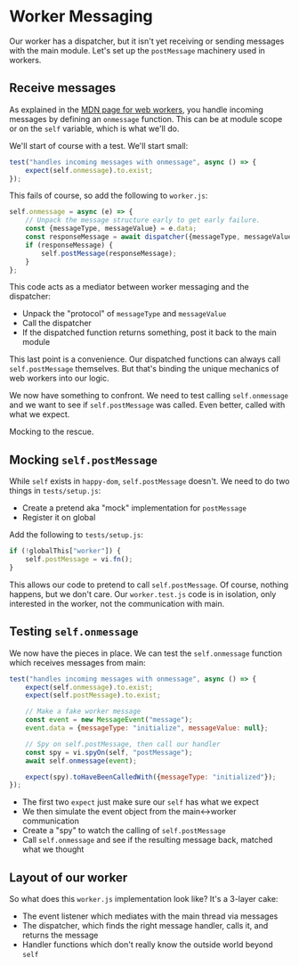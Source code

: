 # Worker Messaging

Our worker has a dispatcher, but it isn't yet receiving or sending messages with the main module.
Let's set up the `postMessage` machinery used in workers.

## Receive messages

As explained in the [MDN page for web workers](https://developer.mozilla.org/en-US/docs/Web/API/Web_Workers_API/Using_web_workers#sending_messages_to_and_from_a_dedicated_worker), you handle incoming messages by defining an `onmessage` function.
This can be at module scope or on the `self` variable, which is what we'll do.

We'll start of course with a test.
We'll start small:

```javascript
test("handles incoming messages with onmessage", async () => {
    expect(self.onmessage).to.exist;
});
```

This fails of course, so add the following to `worker.js`:

```javascript
self.onmessage = async (e) => {
    // Unpack the message structure early to get early failure.
    const {messageType, messageValue} = e.data;
    const responseMessage = await dispatcher({messageType, messageValue});
    if (responseMessage) {
        self.postMessage(responseMessage);
    }
};
```

This code acts as a mediator between worker messaging and the dispatcher:
- Unpack the "protocol" of `messageType` and `messageValue`
- Call the dispatcher
- If the dispatched function returns something, post it back to the main module

This last point is a convenience.
Our dispatched functions can always call `self.postMessage` themselves.
But that's binding the unique mechanics of web workers into our logic.

We now have something to confront.
We need to test calling `self.onmessage` and we want to see if `self.postMessage` was called.
Even better, called with what we expect.

Mocking to the rescue.

## Mocking `self.postMessage`

While `self` exists in `happy-dom`, `self.postMessage` doesn't.
We need to do two things in `tests/setup.js`:

- Create a pretend aka "mock" implementation for `postMessage`
- Register it on global

Add the following to `tests/setup.js`:

```javascript
if (!globalThis["worker"]) {
    self.postMessage = vi.fn();
}
```

This allows our code to pretend to call `self.postMessage`.
Of course, nothing happens, but we don't care.
Our `worker.test.js` code is in isolation, only interested in the worker, not the communication with main.

## Testing `self.onmessage`

We now have the pieces in place.
We can test the `self.onmessage` function which receives messages from main:

```javascript
test("handles incoming messages with onmessage", async () => {
    expect(self.onmessage).to.exist;
    expect(self.postMessage).to.exist;

    // Make a fake worker message
    const event = new MessageEvent("message");
    event.data = {messageType: "initialize", messageValue: null};

    // Spy on self.postMessage, then call our handler
    const spy = vi.spyOn(self, "postMessage");
    await self.onmessage(event);

    expect(spy).toHaveBeenCalledWith({messageType: "initialized"});
});
```

- The first two `expect` just make sure our `self` has what we expect
- We then simulate the event object from the main<->worker communication
- Create a "spy" to watch the calling of `self.postMessage`
- Call `self.onmessage` and see if the resulting message back, matched what we thought

## Layout of our worker

So what does this `worker.js` implementation look like?
It's a 3-layer cake:

- The event listener which mediates with the main thread via messages
- The dispatcher, which finds the right message handler, calls it, and returns the message
- Handler functions which don't really know the outside world beyond `self` 
